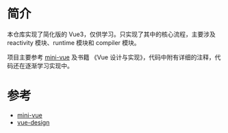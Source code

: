 # 简介

本仓库实现了简化版的 Vue3，仅供学习。只实现了其中的核心流程，主要涉及 reactivity 模块、runtime 模块和 compiler 模块。

项目主要参考 [mini-vue](https://github.com/cuixiaorui/mini-vue) 及书籍 《Vue 设计与实现》，代码中附有详细的注释，代码还在逐渐学习实现中。

# 参考
- [mini-vue](https://github.com/cuixiaorui/mini-vue)
- [vue-design](https://github.com/HcySunYang/vue-design)
